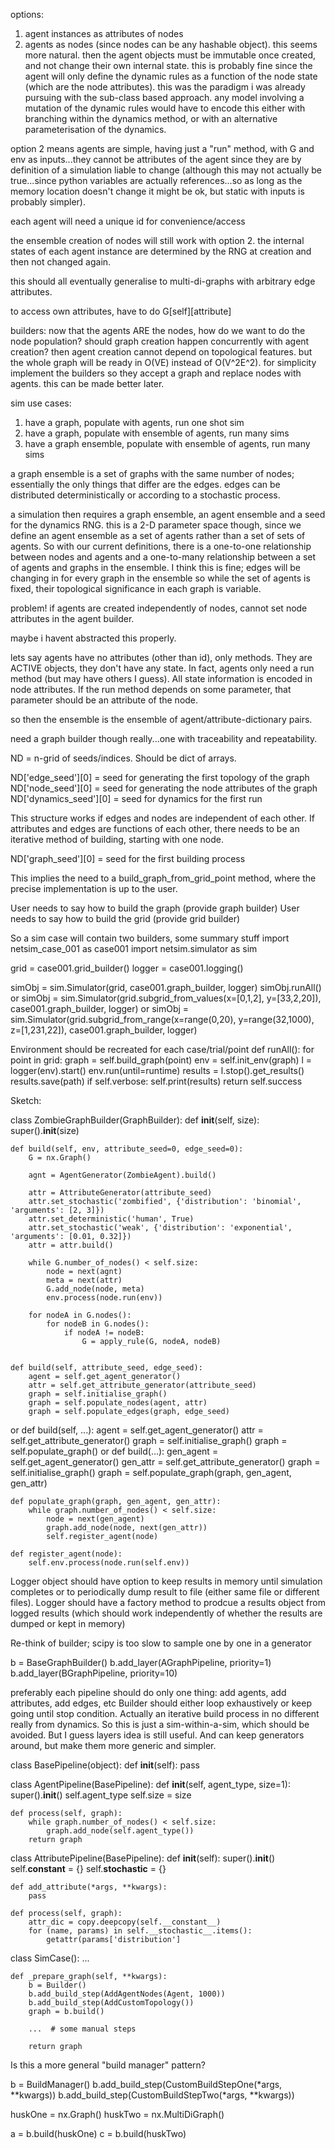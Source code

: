 options:

1. agent instances as attributes of nodes
2. agents as nodes (since nodes can be any hashable object). this seems more natural. then the
agent objects must be immutable once created, and not change their own internal state. this is
probably fine since the agent will only define the dynamic rules as a function of the node state
(which are the node attributes). this was the paradigm i was already pursuing with the sub-class
based approach. any model involving a mutation of the dynamic rules would have to encode this either
with branching within the dynamics method, or with an alternative parameterisation of the dynamics.

option 2 means agents are simple, having just a "run" method, with G and env as inputs...they cannot
be attributes of the agent since they are by definition of a simulation liable to change (although
this may not actually be true...since python variables are actually references...so as long as the
memory location doesn't change it might be ok, but static with inputs is probably simpler).

each agent will need a unique id for convenience/access

the ensemble creation of nodes will still work with option 2. the internal states of each agent
instance are determined by the RNG at creation and then not changed again.

this should all eventually generalise to multi-di-graphs with arbitrary edge attributes.

to access own attributes, have to do G[self][attribute]


builders:
now that the agents ARE the nodes, how do we want to do the node population?
should graph creation happen concurrently with agent creation? then agent creation cannot depend on
topological features. but the whole graph will be ready in O(VE) instead of O(V^2E^2).
for simplicity implement the builders so they accept a graph and replace nodes with agents. this can
be made better later.

sim use cases:
1. have a graph, populate with agents, run one shot sim
2. have a graph, populate with ensemble of agents, run many sims
3. have a graph ensemble, populate with ensemble of agents, run many sims

a graph ensemble is a set of graphs with the same number of nodes; essentially the only things that
differ are the edges. edges can be distributed deterministically or according to a stochastic
process.

a simulation then requires a graph ensemble, an agent ensemble and a seed for the dynamics RNG.
this is a 2-D parameter space though, since we define an agent ensemble as a set of agents rather
than a set of sets of agents. So with our current definitions, there is a one-to-one relationship
between nodes and agents and a one-to-many relationship between a set of agents and graphs in the
ensemble. I think this is fine; edges will be changing in for every graph in the ensemble so while
the set of agents is fixed, their topological significance in each graph is variable.

problem! if agents are created independently of nodes, cannot set node attributes in the agent
builder.

maybe i havent abstracted this properly.

lets say agents have no attributes (other than id), only methods. They are ACTIVE objects, they don't have any
state. In fact, agents only need a run method (but may have others I guess). All state information
is encoded in node attributes. If the run method depends on some parameter, that parameter should be
an attribute of the node.

so then the ensemble is the ensemble of agent/attribute-dictionary pairs.

need a graph builder though really...one with traceability and repeatability.

ND = n-grid of seeds/indices. Should be dict of arrays.

ND['edge_seed'][0] = seed for generating the first topology of the graph
ND['node_seed'][0] = seed for generating the node attributes of the graph
ND['dynamics_seed'][0] = seed for dynamics for the first run

This structure works if edges and nodes are independent of each other. If attributes and edges are
functions of each other, there needs to be an iterative method of building, starting with one node.

ND['graph_seed'][0] = seed for the first building process

This implies the need to a build_graph_from_grid_point method, where the precise implementation is
up to the user.

User needs to say how to build the graph (provide graph builder)
User needs to say how to build the grid (provide grid builder)

So a sim case will contain two builders, some summary stuff
import netsim_case_001 as case001
import netsim.simulator as sim

grid = case001.grid_builder()
logger = case001.logging()

simObj = sim.Simulator(grid, case001.graph_builder, logger)
simObj.runAll()
or
simObj = sim.Simulator(grid.subgrid_from_values(x=[0,1,2], y=[33,2,20]), case001.graph_builder, logger)
or
simObj = sim.Simulator(grid.subgrid_from_range(x=range(0,20), y=range(32,1000), z=[1,231,22]), case001.graph_builder, logger)

Environment should be recreated for each case/trial/point
def runAll():
    for point in grid:
        graph = self.build_graph(point)
        env = self.init_env(graph)
        l = logger(env).start()
        env.run(until=runtime)
        results = l.stop().get_results()
        results.save(path)
        if self.verbose:
            self.print(results)
    return self.success


Sketch:


class ZombieGraphBuilder(GraphBuilder):
    def __init__(self, size):
        super().__init__(size)

    def build(self, env, attribute_seed=0, edge_seed=0):
        G = nx.Graph()

        agnt = AgentGenerator(ZombieAgent).build()

        attr = AttributeGenerator(attribute_seed)
        attr.set_stochastic('zombified', {'distribution': 'binomial', 'arguments': [2, 3]})
        attr.set_deterministic('human', True)
        attr.set_stochastic('weak', {'distribution': 'exponential', 'arguments': [0.01, 0.32]})
        attr = attr.build()

        while G.number_of_nodes() < self.size:
            node = next(agnt)
            meta = next(attr)
            G.add_node(node, meta)
            env.process(node.run(env))

        for nodeA in G.nodes():
            for nodeB in G.nodes():
                if nodeA != nodeB:
                    G = apply_rule(G, nodeA, nodeB)


    def build(self, attribute_seed, edge_seed):
        agent = self.get_agent_generator()
        attr = self.get_attribute_generator(attribute_seed)
        graph = self.initialise_graph()
        graph = self.populate_nodes(agent, attr)
        graph = self.populate_edges(graph, edge_seed)
or
    def build(self, ...):
        agent = self.get_agent_generator()
        attr = self.get_attribute_generator()
        graph = self.initialise_graph()
        graph = self.populate_graph()
or
    def build(...):
        gen_agent = self.get_agent_generator()
        gen_attr = self.get_attribute_generator()
        graph = self.initialise_graph()
        graph = self.populate_graph(graph, gen_agent, gen_attr)

    def populate_graph(graph, gen_agent, gen_attr):
        while graph.number_of_nodes() < self.size:
            node = next(gen_agent)
            graph.add_node(node, next(gen_attr))
            self.register_agent(node)

    def register_agent(node):
        self.env.process(node.run(self.env))

Logger object should have option to keep results in memory until simulation completes or to
periodically dump result to file (either same file or different files). Logger should have a factory
method to prodcue a results object from logged results (which should work independently of whether
the results are dumped or kept in memory)


Re-think of builder; scipy is too slow to sample one by one in a generator

b = BaseGraphBuilder()
b.add_layer(AGraphPipeline, priority=1)
b.add_layer(BGraphPipeline, priority=10)

preferably each pipeline should do only one thing: add agents, add attributes, add edges, etc
Builder should either loop exhaustively or keep going until stop condition. Actually an iterative build process in no
different really from dynamics. So this is just a sim-within-a-sim, which should be avoided. But I guess layers idea is
still useful. And can keep generators around, but make them more generic and simpler.

class BasePipeline(object):
    def __init__(self):
        pass


class AgentPipeline(BasePipeline):
    def __init__(self, agent_type, size=1):
        super().__init__()
        self.agent_type
        self.size = size

    def process(self, graph):
        while graph.number_of_nodes() < self.size:
            graph.add_node(self.agent_type())
        return graph

class AttributePipeline(BasePipeline):
    def __init__(self):
        super().__init__()
        self.__constant__ = {}
        self.__stochastic__ = {}

    def add_attribute(*args, **kwargs):
        pass

    def process(self, graph):
        attr_dic = copy.deepcopy(self.__constant__)
        for (name, params) in self.__stochastic__.items():
            getattr(params['distribution']



class SimCase():
    ...

    def _prepare_graph(self, **kwargs):
        b = Builder()
        b.add_build_step(AddAgentNodes(Agent, 1000))
        b.add_build_step(AddCustomTopology())
        graph = b.build()

        ...  # some manual steps

        return graph

Is this a more general "build manager" pattern?

b = BuildManager()
b.add_build_step(CustomBuildStepOne(*args, **kwargs))
b.add_build_step(CustomBuildStepTwo(*args, **kwargs))

huskOne = nx.Graph()
huskTwo = nx.MultiDiGraph()

a = b.build(huskOne)
c = b.build(huskTwo)
